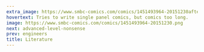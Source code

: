 ```yaml
---
extra_image: https://www.smbc-comics.com/comics/1451493964-20151230after.png
hovertext: Tries to write single panel comics, but comics too long.
image: https://www.smbc-comics.com/comics/1451493964-20151230.png
next: advanced-level-nonsense
prev: engineers
title: Literature
---
```

